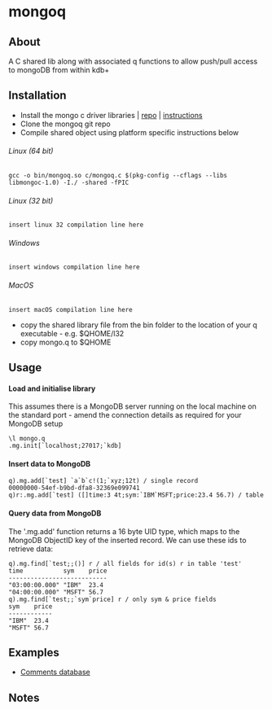 # mongoq

## About
A C shared lib along with associated q functions to allow push/pull access to mongoDB from within kdb+

## Installation

- Install the mongo c driver libraries | [repo](https://github.com/mongodb/mongo-c-driver) | [instructions](https://github.com/mongodb/mongo-c-driver/blob/master/TUTORIAL.md)
- Clone the mongoq git repo
- Compile shared object using platform specific instructions below

###### Linux (64 bit)
```
gcc -o bin/mongoq.so c/mongoq.c $(pkg-config --cflags --libs libmongoc-1.0) -I./ -shared -fPIC
```
###### Linux (32 bit)
```
insert linux 32 compilation line here
```
###### Windows
```
insert windows compilation line here
```
###### MacOS
```
insert macOS compilation line here
```

- copy the shared library file from the bin folder to the location of your q executable - e.g. $QHOME/l32
- copy mongo.q to $QHOME

## Usage

#### Load and initialise library

This assumes there is a MongoDB server running on the local machine on the standard port - amend the connection details as required for your MongoDB setup
```
\l mongo.q
.mg.init[`localhost;27017;`kdb]
```

#### Insert data to MongoDB

```
q).mg.add[`test] `a`b`c!(1;`xyz;12t) / single record
00000000-54ef-b9bd-dfa8-32369e099741
q)r:.mg.add[`test] ([]time:3 4t;sym:`IBM`MSFT;price:23.4 56.7) / table
```

#### Query data from MongoDB

The '.mg.add' function returns a 16 byte UID type, which maps to the MongoDB ObjectID key of the inserted record. We can use these ids to retrieve data:
```
q).mg.find[`test;;()] r / all fields for id(s) r in table 'test'
time           sym    price
---------------------------
"03:00:00.000" "IBM"  23.4
"04:00:00.000" "MSFT" 56.7
q).mg.find[`test;;`sym`price] r / only sym & price fields
sym    price
------------
"IBM"  23.4
"MSFT" 56.7
```

## Examples

- [Comments database](examples/COMMENTS.md)

## Notes 
